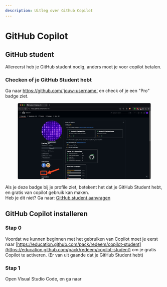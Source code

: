 ```yaml
---
description: Uitleg over Github Copilot
---
```


# GitHub Copilot

## GitHub student

Allereerst heb je GitHub student nodig, anders moet je voor copilot betalen.&#x20;

### Checken of je GitHub Student hebt

Ga naar https://github.com/`jouw-username` en check of je een "Pro" badge ziet.

<figure><img src=".gitbook/assets/SCR-20241111-kgby.png" alt=""><figcaption></figcaption></figure>

Als je deze badge bij je profile ziet, betekent het dat je GitHub Student hebt, en gratis van copilot gebruik kan maken.\
Heb je dit niet? Ga naar: [GitHub student aanvragen](github-student.md)

## GitHub Copilot installeren

### Stap 0

Voordat we kunnen beginnen met het gebruiken van Copilot moet je eerst naar [https://education.github.com/pack/redeem/copilot-student](https://education.github.com/pack/redeem/copilot-student) om je gratis Copilot te activeren. (Er van uit gaande dat je GitHub Student hebt)

### Stap 1

Open Visual Studio Code, en ga naar&#x20;
